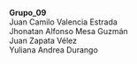 <strong>Grupo_09</strong> <br>
Juan Camilo Valencia Estrada<br>
Jhonatan Alfonso Mesa Guzmán<br>
Juan Zapata Vélez<br>
Yuliana Andrea Durango
